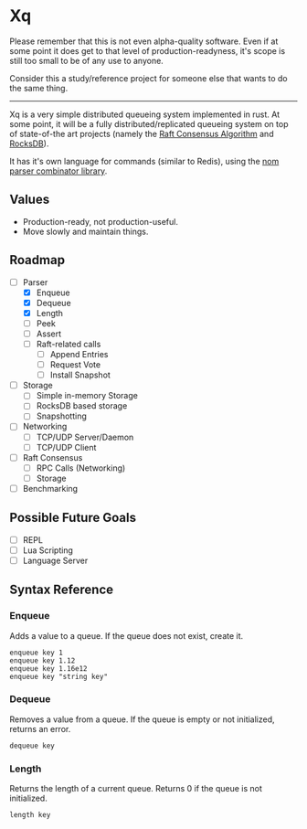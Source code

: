 # Xq

Please remember that this is not even alpha-quality software. Even if at some
point it does get to that level of production-readyness, it's scope is still
too small to be of any use to anyone.

Consider this a study/reference project for someone else that wants to do the
same thing.

---

Xq is a very simple distributed queueing system implemented in rust. At some
point, it will be a fully distributed/replicated queueing system on top of
state-of-the art projects (namely the [Raft Consensus
Algorithm](https://raft.github.io/) and [RocksDB](https://rocksdb.org/)).

It has it's own language for commands (similar to Redis), using the [nom parser
combinator library](https://github.com/Geal/nom).

## Values

- Production-ready, not production-useful.
- Move slowly and maintain things.

## Roadmap

- [ ] Parser
  - [x] Enqueue
  - [x] Dequeue
  - [x] Length
  - [ ] Peek
  - [ ] Assert
  - [ ] Raft-related calls
    - [ ] Append Entries
    - [ ] Request Vote
    - [ ] Install Snapshot
- [ ] Storage
  - [ ] Simple in-memory Storage
  - [ ] RocksDB based storage
  - [ ] Snapshotting
- [ ] Networking
  - [ ] TCP/UDP Server/Daemon
  - [ ] TCP/UDP Client
- [ ] Raft Consensus
  - [ ] RPC Calls (Networking)
  - [ ] Storage
- [ ] Benchmarking

## Possible Future Goals

- [ ] REPL
- [ ] Lua Scripting
- [ ] Language Server

## Syntax Reference

### Enqueue

Adds a value to a queue. If the queue does not exist, create it.

```
enqueue key 1
enqueue key 1.12
enqueue key 1.16e12
enqueue key "string key"
```

### Dequeue

Removes a value from a queue. If the queue is empty or not initialized, returns an error.
```
dequeue key
```

### Length

Returns the length of a current queue. Returns 0 if the queue is not initialized.

```
length key
```
